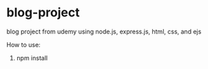 # blog-project

blog project from udemy using node.js, express.js, html, css, and ejs

How to use:

1. npm install

